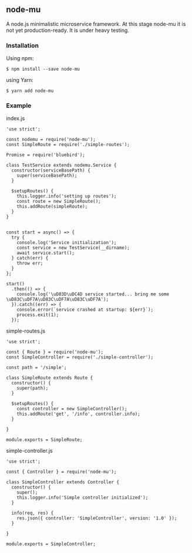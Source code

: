 ## node-mu

A node.js minimalistic microservice framework. At this stage node-mu it is not yet production-ready. It is under heavy testing.

### Installation
Using npm:
````
$ npm install --save node-mu
````
using Yarn:
````
$ yarn add node-mu
````

### Example

index.js
````
'use strict';

const nodemu = require('node-mu');
const SimpleRoute = require('./simple-routes');

Promise = require('bluebird');

class TestService extends nodemu.Service {
  constructor(serviceBasePath) {
    super(serviceBasePath);
  }

  $setupRoutes() {
    this.logger.info('setting up routes');
    const route = new SimpleRoute();
    this.addRoute(simpleRoute);
  }
}


const start = async() => {
  try {
    console.log('Service initialization');
    const service = new TestService(__dirname);
    await service.start();
  } catch(err) {
    throw err;  
  }
};

start()
  .then(() => {
    console.log('\uD83D\uDC4D service started... bring me some \uD83C\uDF7A\uD83C\uDF7A\uD83C\uDF7A');
  }).catch((err) => {
    console.error(`service crashed at startup: ${err}`);
    process.exit(1);
  });
````

simple-routes.js
````
'use strict';

const { Route } = require('node-mu');
const SimpleController = require('./simple-controller');

const path = '/simple';

class SimpleRoute extends Route {
  constructor() {
    super(path);
  }

  $setupRoutes() {
    const controller = new SimpleController();
    this.addRoute('get', '/info', controller.info);
  }

}

module.exports = SimpleRoute;
````

simple-controller.js
````
'use strict';

const { Controller } = require('node-mu');

class SimpleController extends Controller {
  constructor() {
    super();
    this.logger.info('Simple controller initialized');
  }

  info(req, res) {
    res.json({ controller: 'SimpleController', version: '1.0' });
  }

}

module.exports = SimpleController;
````

